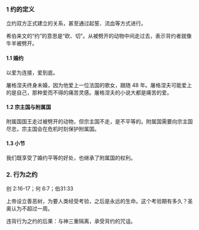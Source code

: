 ### 1 约的定义

立约双方正式建立的关系，甚至通过起誓、流血等方式进行。

希伯来文的“约”的意思是“砍、切”。从被劈开的动物中间走过去，表示背约者就像牛羊被劈开。

#### 1.1 婚约

以爱为连接，爱到底。

屠格涅夫终身未婚，因为他爱上一位法国的歌女，跟随 48 年。屠格涅夫可能爱上的是自己，那种爱而不得的痛苦灵感。屠格涅夫的小说大都是痛苦的爱。

#### 1.2 宗主国与附属国

附属国国王走过被劈开的动物，但宗主国不走，是不平等的。附属国需要向宗主国尽忠，宗主国会在危机时刻保护附属国。

#### 1.3 小节

我们既享受了婚约平等的好处，也继承了附属国的权利。

### 2. 行为之约

创 2:16-17；何 6:7；伯31:33

上帝设立善恶树，为要人类经受考验，之后是永远的生命。这个考验期有多久？圣奥认为不超过一周。

违背行为之约的后果：与神三重隔离，承受背约的咒诅。